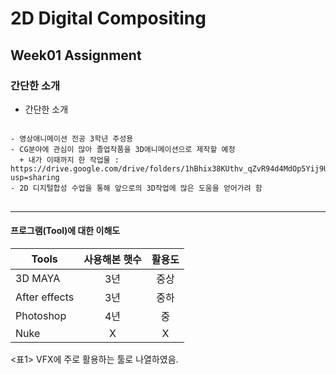 # 2D Digital Compositing
## Week01 Assignment
### 간단한 소개

* 간단한 소개
<pre>
<code>
- 영상애니메이션 전공 3학년 주성용
- CG분야에 관심이 많아 졸업작품을 3D애니메이션으로 제작할 예정
  + 내가 이때까지 한 작업물 : https://drive.google.com/drive/folders/1hBhix38KUthv_qZvR94d4MdOp5Yij9Ue?usp=sharing
- 2D 디지털합성 수업을 통해 앞으로의 3D작업에 많은 도움을 얻어가려 함
</code>
</pre>

* * *

#### 프로그램(Tool)에 대한 이해도

| Tools         | 사용해본 햇수  | 활용도 |
| ------------- |:-------------:|:-----:|
| 3D MAYA       | 3년           | 중상 |
| After effects | 3년           | 중하 |
| Photoshop     | 4년           | 중 |
| Nuke          | X             | X |

<표1> VFX에 주로 활용하는 툴로 나열하였음.
